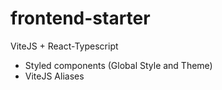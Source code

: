 # frontend-starter

ViteJS + React-Typescript

- Styled components (Global Style and Theme)
- ViteJS Aliases

